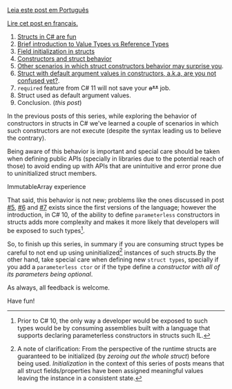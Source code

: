 [Leia este post em Português](https://programing-fun.blogspot.com/2023/05/uma-funcionalidade-do-cecilifier-pouco.html)

[Lire cet post en français.](https://programing-fun.blogspot.com/2023/05/little-unknown-cecilifier-feature.html)

1. [Structs in C# are fun](https://programing-fun.blogspot.com/2023/06/structs-in-c-are-fun-part-19.html)
1. [Brief introduction to Value Types vs Reference Types](https://programing-fun.blogspot.com/2023/07/structs-in-c-are-fun-part-29-brief.html)
1. [Field initialization in structs](https://programing-fun.blogspot.com/2023/08/structs-in-c-are-fun-part-39-field.html)
1. [Constructors and struct behavior](https://programing-fun.blogspot.com/2023/11/structs-in-c-are-fun-part-49.html)
1. [Other scenarios in which struct constructors behavior may surprise you](https://programing-fun.blogspot.com/2023/12/structs-in-c-are-fun-part-59-other.html).
1. [Struct with default argument values in constructors, a.k.a, are you not confused yet?](https://programing-fun.blogspot.com/2024/01/structs-in-c-are-fun-part-69-struct.html).
1. `required` feature from C# 11 will not save your ~~a**~~ job.
1. Struct used as default argument values.
1. Conclusion. (_this post_)

In the previous posts of this series, while exploring the behavior of constructors in structs in C# we've learned a couple of scenarios in which such constructors are not execute (despite the syntax leading us to believe the contrary). 

Being aware of this behavior is important and special care should be taken when defining public APIs (specially in libraries due to the potential reach of those) to avoid ending up with APIs that are unintuitive and error prone due to uninitialized struct members.

ImmutableArray experience

That said, this behavior is not new; problems like the ones discussed in post [#5](https://programing-fun.blogspot.com/2023/12/structs-in-c-are-fun-part-59-other.html), [#6](https://programing-fun.blogspot.com/2024/01/structs-in-c-are-fun-part-69-struct.html) and [#7]() exists since the first versions of the language; however the introduction, in C# 10, of the ability to define `parameterless` constructors in structs adds more complexity and makes it more likely that developers will be exposed to such types[^1].

So, to finish up this series, in summary if you are consuming struct types be careful to not end up using uninitialized[^2] instances of such structs.By the other hand, take special care when defining new `struct types`, specially if you add a `parameterless ctor` or if the type define a _constructor with all of its parameters being optional_.

As always, all feedback is welcome.

Have fun!

[^1]: Prior to C# 10, the only way a developer would be exposed to such types would be by consuming assemblies built with a language that supports declaring parameterless constructors in structs such IL.
[^2]: A note of clarification: From the perspective of the runtime structs are guaranteed to be initialized (by _zeroing out the whole struct_) before being used. _Initialization_ in the context of this series of posts means that all struct fields/properties have been assigned meaningful values leaving the instance in a consistent state. 



